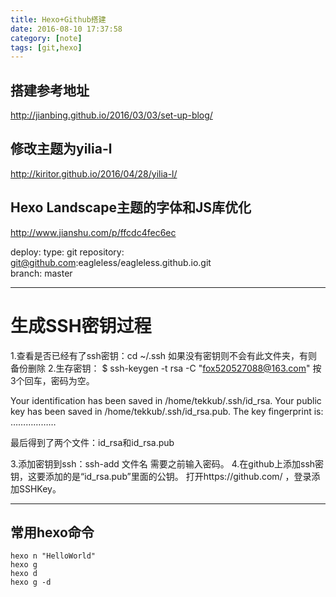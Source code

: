```yaml
---
title: Hexo+Github搭建
date: 2016-08-10 17:37:58
category: [note]
tags: [git,hexo]
---
```


## 搭建参考地址
http://jianbing.github.io/2016/03/03/set-up-blog/
<!--more-->
## 修改主题为yilia-l
http://kiritor.github.io/2016/04/28/yilia-l/
## Hexo Landscape主题的字体和JS库优化
http://www.jianshu.com/p/ffcdc4fec6ec

deploy:
	type: git
	repository: git@github.com:eagleless/eagleless.github.io.git          
	branch: master
***

# 生成SSH密钥过程
1.查看是否已经有了ssh密钥：cd ~/.ssh
如果没有密钥则不会有此文件夹，有则备份删除
2.生存密钥：
$ ssh-keygen -t rsa -C "fox520527088@163.com"
按3个回车，密码为空。

Your identification has been saved in /home/tekkub/.ssh/id_rsa.
Your public key has been saved in /home/tekkub/.ssh/id_rsa.pub.
The key fingerprint is:
………………

最后得到了两个文件：id_rsa和id_rsa.pub

3.添加密钥到ssh：ssh-add 文件名
需要之前输入密码。
4.在github上添加ssh密钥，这要添加的是“id_rsa.pub”里面的公钥。
打开https://github.com/ ，登录添加SSHKey。

***

## 常用hexo命令
```
hexo n "HelloWorld"
hexo g
hexo d
hexo g -d
```